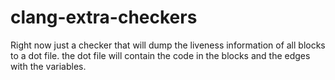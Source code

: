 clang-extra-checkers
====================

Right now just a checker that will dump the liveness information 
of all blocks to a dot file. 
the dot file will contain the code in the blocks and the edges with the variables.

